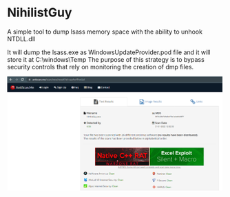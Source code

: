 # NihilistGuy


A simple tool to dump lsass memory space with the ability to unhook NTDLL.dll 

It will dump the lsass.exe as WindowsUpdateProvider.pod file and it will store it at C:\windows\Temp
The purpose of this strategy is to bypass security controls that rely on monitoring the creation of dmp files.

<img src="Image/NihilistGuy.png" width="500">
